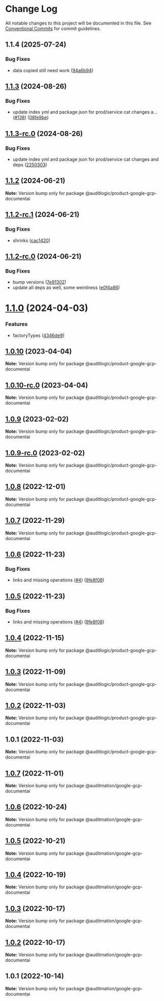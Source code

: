 # Change Log

All notable changes to this project will be documented in this file.
See [Conventional Commits](https://conventionalcommits.org) for commit guidelines.

## 1.1.4 (2025-07-24)


### Bug Fixes

* data copied still need work ([94a6b94](https://github.com/zerobias-org/product/commit/94a6b942fb0516367548599d739529536132755a))





## [1.1.3](https://github.com/auditlogic/product/compare/@auditlogic/product-google-gcp-documentai@1.1.2...@auditlogic/product-google-gcp-documentai@1.1.3) (2024-08-26)


### Bug Fixes

* update index yml and package json for prod/service cat changes a… ([#138](https://github.com/auditlogic/product/issues/138)) ([08fe9be](https://github.com/auditlogic/product/commit/08fe9beb1c8457462a19bc69caa02e6212d97e1a))





## [1.1.3-rc.0](https://github.com/auditlogic/product/compare/@auditlogic/product-google-gcp-documentai@1.1.2...@auditlogic/product-google-gcp-documentai@1.1.3-rc.0) (2024-08-26)


### Bug Fixes

* update index yml and package json for prod/service cat changes and deps ([2250303](https://github.com/auditlogic/product/commit/225030363a363608240135b7ebed386b28f01e4b))





## [1.1.2](https://github.com/auditlogic/product/compare/@auditlogic/product-google-gcp-documentai@1.1.2-rc.1...@auditlogic/product-google-gcp-documentai@1.1.2) (2024-06-21)

**Note:** Version bump only for package @auditlogic/product-google-gcp-documentai





## [1.1.2-rc.1](https://github.com/auditlogic/product/compare/@auditlogic/product-google-gcp-documentai@1.1.2-rc.0...@auditlogic/product-google-gcp-documentai@1.1.2-rc.1) (2024-06-21)


### Bug Fixes

* shrinks ([cac1420](https://github.com/auditlogic/product/commit/cac14200fefcd8183ab69fe89a47bd3f70f563e9))





## [1.1.2-rc.0](https://github.com/auditlogic/product/compare/@auditlogic/product-google-gcp-documentai@1.1.0...@auditlogic/product-google-gcp-documentai@1.1.2-rc.0) (2024-06-21)


### Bug Fixes

* bump versions ([7e91302](https://github.com/auditlogic/product/commit/7e913023b8b312150ed7762c32fbbe616be71de5))
* update all deps as well, some weirdness ([e0f4a86](https://github.com/auditlogic/product/commit/e0f4a864714e2d3de6bbf3da014d5312fe53be2f))





# [1.1.0](https://github.com/auditlogic/product/compare/@auditlogic/product-google-gcp-documentai@1.0.10...@auditlogic/product-google-gcp-documentai@1.1.0) (2024-04-03)


### Features

* factoryTypes ([4346de9](https://github.com/auditlogic/product/commit/4346de92693aee892fccf725338ffc7b80ab182b))





## [1.0.10](https://github.com/auditlogic/product/compare/@auditlogic/product-google-gcp-documentai@1.0.9...@auditlogic/product-google-gcp-documentai@1.0.10) (2023-04-04)

**Note:** Version bump only for package @auditlogic/product-google-gcp-documentai





## [1.0.10-rc.0](https://github.com/auditlogic/product/compare/@auditlogic/product-google-gcp-documentai@1.0.9...@auditlogic/product-google-gcp-documentai@1.0.10-rc.0) (2023-04-04)

**Note:** Version bump only for package @auditlogic/product-google-gcp-documentai





## [1.0.9](https://github.com/auditlogic/product/compare/@auditlogic/product-google-gcp-documentai@1.0.8...@auditlogic/product-google-gcp-documentai@1.0.9) (2023-02-02)

**Note:** Version bump only for package @auditlogic/product-google-gcp-documentai





## [1.0.9-rc.0](https://github.com/auditlogic/product/compare/@auditlogic/product-google-gcp-documentai@1.0.8...@auditlogic/product-google-gcp-documentai@1.0.9-rc.0) (2023-02-02)

**Note:** Version bump only for package @auditlogic/product-google-gcp-documentai





## [1.0.8](https://github.com/auditlogic/product/compare/@auditlogic/product-google-gcp-documentai@1.0.7...@auditlogic/product-google-gcp-documentai@1.0.8) (2022-12-01)

**Note:** Version bump only for package @auditlogic/product-google-gcp-documentai





## [1.0.7](https://github.com/auditlogic/product/compare/@auditlogic/product-google-gcp-documentai@1.0.6...@auditlogic/product-google-gcp-documentai@1.0.7) (2022-11-29)

**Note:** Version bump only for package @auditlogic/product-google-gcp-documentai





## [1.0.6](https://github.com/auditlogic/product/compare/@auditlogic/product-google-gcp-documentai@1.0.4...@auditlogic/product-google-gcp-documentai@1.0.6) (2022-11-23)


### Bug Fixes

* links and missing operations ([#4](https://github.com/auditlogic/product/issues/4)) ([9fe8f08](https://github.com/auditlogic/product/commit/9fe8f08fe7c57fdb79f991ac35bd6ac2e7dcad38))





## [1.0.5](https://github.com/auditlogic/product/compare/@auditlogic/product-google-gcp-documentai@1.0.4...@auditlogic/product-google-gcp-documentai@1.0.5) (2022-11-23)


### Bug Fixes

* links and missing operations ([#4](https://github.com/auditlogic/product/issues/4)) ([9fe8f08](https://github.com/auditlogic/product/commit/9fe8f08fe7c57fdb79f991ac35bd6ac2e7dcad38))





## [1.0.4](https://github.com/auditlogic/product/compare/@auditlogic/product-google-gcp-documentai@1.0.3...@auditlogic/product-google-gcp-documentai@1.0.4) (2022-11-15)

**Note:** Version bump only for package @auditlogic/product-google-gcp-documentai





## [1.0.3](https://github.com/auditlogic/product/compare/@auditlogic/product-google-gcp-documentai@1.0.2...@auditlogic/product-google-gcp-documentai@1.0.3) (2022-11-09)

**Note:** Version bump only for package @auditlogic/product-google-gcp-documentai





## [1.0.2](https://github.com/auditlogic/product/compare/@auditlogic/product-google-gcp-documentai@1.0.1...@auditlogic/product-google-gcp-documentai@1.0.2) (2022-11-03)

**Note:** Version bump only for package @auditlogic/product-google-gcp-documentai





## 1.0.1 (2022-11-03)

**Note:** Version bump only for package @auditlogic/product-google-gcp-documentai





## [1.0.7](https://github.com/auditmation/store-content/compare/@auditmation/google-gcp-documentai@1.0.6...@auditmation/google-gcp-documentai@1.0.7) (2022-11-01)

**Note:** Version bump only for package @auditmation/google-gcp-documentai





## [1.0.6](https://github.com/auditmation/store-content/compare/@auditmation/google-gcp-documentai@1.0.5...@auditmation/google-gcp-documentai@1.0.6) (2022-10-24)

**Note:** Version bump only for package @auditmation/google-gcp-documentai





## [1.0.5](https://github.com/auditmation/store-content/compare/@auditmation/google-gcp-documentai@1.0.4...@auditmation/google-gcp-documentai@1.0.5) (2022-10-21)

**Note:** Version bump only for package @auditmation/google-gcp-documentai





## [1.0.4](https://github.com/auditmation/store-content/compare/@auditmation/google-gcp-documentai@1.0.3...@auditmation/google-gcp-documentai@1.0.4) (2022-10-19)

**Note:** Version bump only for package @auditmation/google-gcp-documentai





## [1.0.3](https://github.com/auditmation/store-content/compare/@auditmation/google-gcp-documentai@1.0.2...@auditmation/google-gcp-documentai@1.0.3) (2022-10-17)

**Note:** Version bump only for package @auditmation/google-gcp-documentai





## [1.0.2](https://github.com/auditmation/store-content/compare/@auditmation/google-gcp-documentai@1.0.1...@auditmation/google-gcp-documentai@1.0.2) (2022-10-17)

**Note:** Version bump only for package @auditmation/google-gcp-documentai





## 1.0.1 (2022-10-14)

**Note:** Version bump only for package @auditmation/google-gcp-documentai
